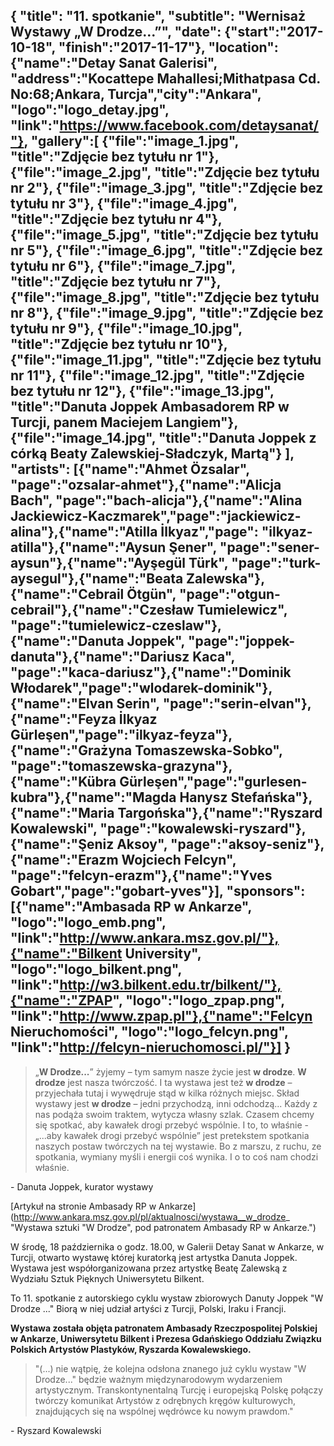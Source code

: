 {
  "title": "11. spotkanie",
  "subtitle": "Wernisaż Wystawy „W Drodze...”",
  "date": {"start":"2017-10-18", "finish":"2017-11-17"},
  "location": {"name":"Detay Sanat Galerisi", "address":"Kocattepe Mahallesi;Mithatpasa Cd. No:68;Ankara, Turcja","city":"Ankara", "logo":"logo_detay.jpg", "link":"https://www.facebook.com/detaysanat/"},
  "gallery":[
    {"file":"image_1.jpg", "title":"Zdjęcie bez tytułu nr 1"},
    {"file":"image_2.jpg", "title":"Zdjęcie bez tytułu nr 2"},
    {"file":"image_3.jpg", "title":"Zdjęcie bez tytułu nr 3"},
    {"file":"image_4.jpg", "title":"Zdjęcie bez tytułu nr 4"},
    {"file":"image_5.jpg", "title":"Zdjęcie bez tytułu nr 5"},
    {"file":"image_6.jpg", "title":"Zdjęcie bez tytułu nr 6"},
    {"file":"image_7.jpg", "title":"Zdjęcie bez tytułu nr 7"},
    {"file":"image_8.jpg", "title":"Zdjęcie bez tytułu nr 8"},
    {"file":"image_9.jpg", "title":"Zdjęcie bez tytułu nr 9"},
    {"file":"image_10.jpg", "title":"Zdjęcie bez tytułu nr 10"},
    {"file":"image_11.jpg", "title":"Zdjęcie bez tytułu nr 11"},
    {"file":"image_12.jpg", "title":"Zdjęcie bez tytułu nr 12"},
    {"file":"image_13.jpg", "title":"Danuta Joppek Ambasadorem RP w Turcji, panem Maciejem Langiem"},
    {"file":"image_14.jpg", "title":"Danuta Joppek z córką Beaty Zalewskiej-Sładczyk, Martą"}
  ],
  "artists": [{"name":"Ahmet Özsalar", "page":"ozsalar-ahmet"},{"name":"Alicja Bach", "page":"bach-alicja"},{"name":"Alina Jackiewicz-Kaczmarek","page":"jackiewicz-alina"},{"name":"Atilla İlkyaz","page": "ilkyaz-atilla"},{"name":"Aysun Şener", "page":"sener-aysun"},{"name":"Ayşegül Türk", "page":"turk-aysegul"},{"name":"Beata Zalewska"},{"name":"Cebrail Ötgün", "page":"otgun-cebrail"},{"name":"Czesław Tumielewicz", "page":"tumielewicz-czeslaw"},{"name":"Danuta Joppek", "page":"joppek-danuta"},{"name":"Dariusz Kaca", "page":"kaca-dariusz"},{"name":"Dominik Włodarek","page":"wlodarek-dominik"},{"name":"Elvan Serin", "page":"serin-elvan"},{"name":"Feyza İlkyaz Gürleşen","page":"ilkyaz-feyza"},{"name":"Grażyna Tomaszewska-Sobko", "page":"tomaszewska-grazyna"},{"name":"Kübra Gürleşen","page":"gurlesen-kubra"},{"name":"Magda Hanysz Stefańska"},{"name":"Maria Targońska"},{"name":"Ryszard Kowalewski", "page":"kowalewski-ryszard"},{"name":"Şeniz Aksoy", "page":"aksoy-seniz"},{"name":"Erazm Wojciech Felcyn", "page":"felcyn-erazm"},{"name":"Yves Gobart","page":"gobart-yves"}],
  "sponsors": [{"name":"Ambasada RP w Ankarze", "logo":"logo_emb.png", "link":"http://www.ankara.msz.gov.pl/"},{"name":"Bilkent University", "logo":"logo_bilkent.png", "link":"http://w3.bilkent.edu.tr/bilkent/"},{"name":"ZPAP", "logo":"logo_zpap.png", "link":"http://www.zpap.pl"},{"name":"Felcyn Nieruchomości", "logo":"logo_felcyn.png", "link":"http://felcyn-nieruchomosci.pl/"}]
}
---
> „__W Drodze...__” żyjemy – tym samym nasze życie jest __w drodze__. __W drodze__ jest nasza twórczość. I ta wystawa jest też __w drodze__ – przyjechała tutaj i wywędruje stąd w kilka różnych miejsc. Skład wystawy jest __w drodze__ – jedni przychodzą, inni odchodzą... 
> Każdy z nas podąża swoim traktem, wytycza własny szlak. Czasem chcemy się spotkać, aby kawałek drogi przebyć wspólnie. I to, to właśnie - „...aby kawałek drogi przebyć wspólnie” jest pretekstem spotkania naszych postaw twórczych na tej wystawie. 
> Bo z marszu, z ruchu, ze spotkania, wymiany myśli i energii coś wynika. I o to coś nam chodzi właśnie.

\- Danuta Joppek, kurator wystawy

[Artykuł na stronie Ambasady RP w Ankarze](http://www.ankara.msz.gov.pl/pl/aktualnosci/wystawa__w_drodze_ "Wystawa sztuki "W Drodze", pod patronatem Ambasady RP w Ankarze.")

W środę, 18 października o godz. 18.00, w Galerii Detay Sanat w Ankarze, w Turcji, otwarto wystawę której kuratorką jest artystka Danuta Joppek. Wystawa jest współorganizowana przez artystkę Beatę Zalewską z Wydziału Sztuk Pięknych Uniwersytetu Bilkent. 

To 11. spotkanie z autorskiego cyklu wystaw zbiorowych Danuty Joppek "W Drodze ..."
Biorą w niej udział artyści z Turcji, Polski, Iraku i Francji.
 
__Wystawa została objęta patronatem Ambasady Rzeczpospolitej Polskiej w Ankarze, Uniwersytetu Bilkent i Prezesa Gdańskiego Oddziału Związku Polskich Artystów Plastyków, Ryszarda Kowalewskiego.__

> "(...) nie wątpię, że kolejna odsłona znanego już cyklu wystaw "W Drodze..." będzie ważnym międzynarodowym wydarzeniem artystycznym.
> Transkontynentalną Turcję i europejską Polskę połączy twórczy komunikat Artystów z odrębnych kręgów kulturowych, znajdujących się na wspólnej wędrówce ku nowym prawdom."

\- Ryszard Kowalewski